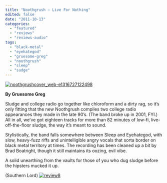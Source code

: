 ```yaml
---
title: "Noothgrush – Live For Nothing"
edited: false
date: "2011-10-13"
categories:
  - "featured"
  - "reviews"
  - "reviews-audio"
tags:
  - "black-metal"
  - "eyehategod"
  - "gruesome-greg"
  - "noothgrush"
  - "sleep"
  - "sudge"
---
```


[![](http://www.hellbound.ca/wp-content/uploads/2011/10/noothgrushcover_web-e1316727122498.jpg "noothgrushcover_web-e1316727122498")](http://www.hellbound.ca/wp-content/uploads/2011/10/noothgrushcover_web-e1316727122498.jpg)

**By Gruesome Greg**

Sludge and college radio go together like chloroform and a dirty rag, so it’s only fitting that the new Noothgrush compiles two college radio appearances they made in the late 90’s. (The band broke up in 2001, FYI.) All in all, we’ve got eighteen tracks for more than 82 minutes of low-fi, live-off-the-floor sludge, the way it’s meant to sound.

Stylistically, the band falls somewhere between Sleep and Eyehategod, with slow, heavy-fuzz riffs and unintelligible angry vocals that sorta border on black metal territory at times. The recording has been cleaned up a bit by Brad Boatright, though it still maintains its oozing, evil vibe.

A solid unearthing from the vaults for those of you who dug sludge before the hipsters mucked it up.

(Southern Lord) [![](http://www.hellbound.ca/wp-content/uploads/2009/06/review88.png "review8")](http://www.hellbound.ca/wp-content/uploads/2009/06/review88.png)
